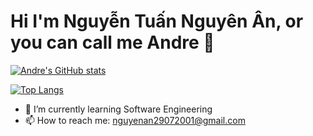 # Hi I'm Nguyễn Tuấn Nguyên Ân, or you can call me Andre 👋


[![Andre's GitHub stats](https://github-readme-stats.vercel.app/api?username=nguyentuannguyenan)](https://github.com/nguyentuannguyenan/github-readme-stats)

[![Top Langs](https://github-readme-stats.vercel.app/api/top-langs/?username=nguyentuannguyenan&layout=donut-vertical)](https://github.com/nguyentuannguyenan/github-readme-stats)

- 🌱 I’m currently learning Software Engineering
- 📫 How to reach me: nguyenan29072001@gmail.com


<!---
nguyentuannguyenan/nguyentuannguyenan is a ✨ special ✨ repository because its `README.md` (this file) appears on your GitHub profile.
You can click the Preview link to take a look at your changes.
--->
